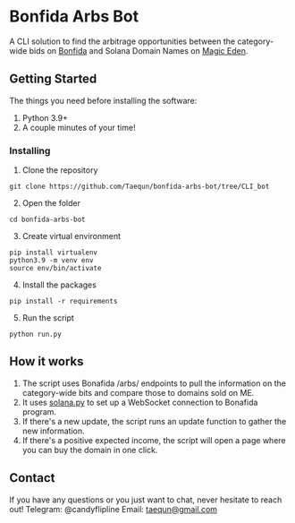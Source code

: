 # Bonfida Arbs Bot

A CLI solution to find the arbitrage opportunities between the category-wide bids on [Bonfida](https://sns.id/categories) and Solana Domain Names on [Magic Eden](https://magiceden.io/marketplace/bonfida).


## Getting Started

The things you need before installing the software:
1. Python 3.9+
2. A couple minutes of your time!

### Installing

1. Clone the repository
```
git clone https://github.com/Taequn/bonfida-arbs-bot/tree/CLI_bot
```
2. Open the folder
```
cd bonfida-arbs-bot
```
3. Create virtual environment
```
pip install virtualenv
python3.9 -m venv env
source env/bin/activate
```
4. Install the packages
```
pip install -r requirements
```
5. Run the script
```
python run.py
```

## How it works

1. The script uses Bonafida /arbs/ endpoints to pull the information on the category-wide bits and compare those to domains sold on ME.
2. It uses [solana.py](https://michaelhly.github.io/solana-py/) to set up a WebSocket connection to Bonafida program.
3. If there's a new update, the script runs an update function to gather the new information.
4. If there's a positive expected income, the script will open a page where you can buy the domain in one click.

## Contact
If you have any questions or you just want to chat, never hesitate to reach out!
Telegram: @candyflipline
Email: taequn@gmail.com
